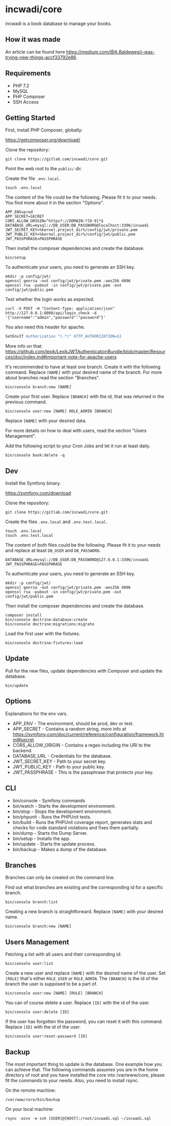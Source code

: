 # incwadi/core

incwadi is a book database to manage your books.

## How it was made

An article can be found here <https://medium.com/@A.Baldeweg/i-was-trying-new-things-accf33792e86>.

## Requirements

- PHP 7.2
- MySQL
- PHP Composer
- SSH Access

## Getting Started

First, install PHP Composer, globally:

<https://getcomposer.org/download/>

Clone the repository:

```shell
git clone https://gitlab.com/incwadi/core.git
```

Point the web root to the `public/` dir.

Create the file `.env.local`.

```shell
touch .env.local
```

The content of the file could be the following. Please fit it to your needs. You find more about it in the section "Options".

```shell
APP_ENV=prod
APP_SECRET=SECRET
CORS_ALLOW_ORIGIN=^https?://DOMAIN:?[0-9]*$
DATABASE_URL=mysql://DB_USER:DB_PASSWORD@localhost:3306/incwadi
JWT_SECRET_KEY=%kernel.project_dir%/config/jwt/private.pem
JWT_PUBLIC_KEY=%kernel.project_dir%/config/jwt/public.pem
JWT_PASSPHRASE=PASSPHRASE
```

Then install the composer dependencies and create the database.

```shell
bin/setup
```

To authenticate your users, you need to generate an SSH key.

```shell
mkdir -p config/jwt/
openssl genrsa -out config/jwt/private.pem -aes256 4096
openssl rsa -pubout -in config/jwt/private.pem -out config/jwt/public.pem
```

Test whether the login works as expected.

```shell
curl -X POST -H "Content-Type: application/json" http://127.0.0.1:8000/api/login_check -d '{"username":"admin","password":"password"}'
```

You also need this header for apache.

```apache
SetEnvIf Authorization "(.*)" HTTP_AUTHORIZATION=$1
```

More info on that: <https://github.com/lexik/LexikJWTAuthenticationBundle/blob/master/Resources/doc/index.md#important-note-for-apache-users>

It's recommended to have at least one branch. Create it with the following command. Replace `[NAME]` with your desired name of the branch. For more about branches read the section "Branches".

```shell
bin/console branch:new [NAME]
```

Create your first user. Replace `[BRANCH]` with the id, that was returned in the previous command.

```shell
bin/console user:new [NAME] ROLE_ADMIN [BRANCH]
```

Replace `[NAME]` with your desired data.

For more details on how to deal with users, read the section "Users Management".

Add the following script to your Cron Jobs and let it run at least daily.

```shell
bin/console book:delete -q
```

## Dev

Install the Symfony binary.

https://symfony.com/download

Clone the repository:

```shell
git clone https://gitlab.com/incwadi/core.git
```

Create the files `.env.local` and `.env.test.local`.

```shell
touch .env.local
touch .env.test.local
```

The content of both files could be the following. Please fit it to your needs and replace at least `DB_USER` and `DB_PASSWORD`.

```shell
DATABASE_URL=mysql://DB_USER:DB_PASSWORD@127.0.0.1:3306/incwadi
JWT_PASSPHRASE=PASSPHRASE
```

To authenticate your users, you need to generate an SSH key.

```shell
mkdir -p config/jwt/
openssl genrsa -out config/jwt/private.pem -aes256 4096
openssl rsa -pubout -in config/jwt/private.pem -out config/jwt/public.pem
```

Then install the composer dependencies and create the database.

```shell
composer install
bin/console doctrine:database:create
bin/console doctrine:migrations:migrate
```

Load the first user with the fixtures.

```shell
bin/console doctrine:fixtures:load
```

## Update

Pull for the new files, update dependencies with Composer and update the database.

```shell
bin/update
```

## Options

Explanations for the env vars.

- APP_ENV - The environment, should be prod, dev or test.
- APP_SECRET - Contains a random string, more info at <https://symfony.com/doc/current/reference/configuration/framework.html#secret>
- CORS_ALLOW_ORIGIN - Contains a regex including the URI to the backend.
- DATABASE_URL - Credentials for the database.
- JWT_SECRET_KEY - Path to your secret key.
- JWT_PUBLIC_KEY - Path to your public key.
- JWT_PASSPHRASE - This is the passphrase that protects your key.

## CLI

- bin/console - Symfony commands
- bin/watch - Starts the development environment.
- bin/stop - Stops the development environment.
- bin/phpunit - Runs the PHPUnit tests.
- bin/build - Runs the PHPUnit coverage report, generates stats and checks for code standard violations and fixes them partially.
- bin/dump - Starts the Dump Server.
- bin/setup - Installs the app.
- bin/update - Starts the update process.
- bin/backup - Makes a dump of the database.

## Branches

Branches can only be created on the command line.

Find out what branches are existing and the corresponding id for a specific branch.

```shell
bin/console branch:list
```

Creating a new branch is straightforward. Replace `[NAME]` with your desired name.

```shell
bin/console branch:new [NAME]
```

## Users Management

Fetching a list with all users and their corresponding id:

```shell
bin/console user:list
```

Create a new user and replace `[NAME]` with the desired name of the user. Set `[ROLE]` that's either `ROLE_USER` or `ROLE_ADMIN`. The `[BRANCH]` is the id of the branch the user is supposed to be a part of.

```shell
bin/console user:new [NAME] [ROLE] [BRANCH]
```

You can of course delete a user. Replace `[ID]` with the id of the user.

```shell
bin/console user:delete [ID]
```

If the user has forgotten the password, you can reset it with this command. Replace `[ID]` with the id of the user.

```shell
bin/console user:reset-password [ID]
```

## Backup

The most important thing to update is the database. One example how you can achieve that. The following commands assumes you are in the home directory of root and you have installed the core into /var/www/core, please fit the commands to your needs. Also, you need to install rsync.

On the remote machine:

```shell
/var/www/core/bin/backup
```

On your local machine:

```shell
rsync -azvv -e ssh [USER]@[HOST]:/root/incwadi.sql ~/incwadi.sql
```